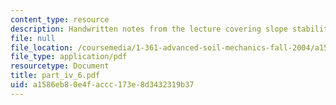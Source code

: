 ```yaml
---
content_type: resource
description: Handwritten notes from the lecture covering slope stability drained case.
file: null
file_location: /coursemedia/1-361-advanced-soil-mechanics-fall-2004/a1586eb80e4faccc173e8d3432319b37_part_iv_6.pdf
file_type: application/pdf
resourcetype: Document
title: part_iv_6.pdf
uid: a1586eb8-0e4f-accc-173e-8d3432319b37
---
```

